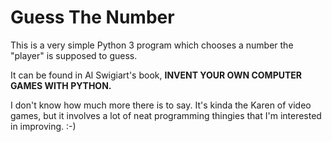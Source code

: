 # Guess The Number
This is a very simple Python 3 program which chooses a number the "player" is supposed to guess.

It can be found in Al Swigiart's book, **INVENT YOUR OWN COMPUTER GAMES WITH PYTHON.**

I don't know how much more there is to say. It's kinda the Karen of video games, but it involves a lot of neat programming thingies that I'm interested in improving. :-\)
